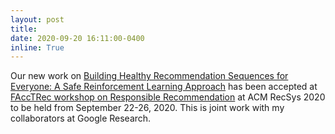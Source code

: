 ```yaml
---
layout: post
title: 
date: 2020-09-20 16:11:00-0400
inline: True
---
```


Our new work on [Building Healthy Recommendation Sequences for Everyone: A Safe Reinforcement Learning Approach](http://www.ashudeepsingh.com/publications/facctrec2020_singh_et_al.pdf) has been accepted at [FAccTRec workshop on Responsible Recommendation](https://facctrec.github.io/facctrec2020/) at ACM RecSys 2020 to be held from September 22-26, 2020. This is joint work with my collaborators at Google Research.
